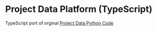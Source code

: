 # Project Data Platform (TypeScript)

TypeScript port of orginal [Project Data Python Code](https://github.com/helpfulengineering/project-data-platform)
